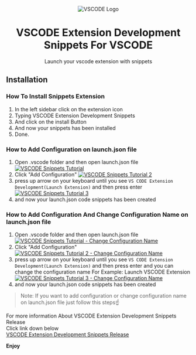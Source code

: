 <p align="center">
    <img src="https://xp.io/storage/1fqtjUdy.jpg" alt="VSCODE Logo">
    <h1 align="center">VSCODE Extension Development Snippets For VSCODE</h1>
    <p align="center">Launch your vscode extension with snippets</p>
</p>

## Installation
### How To Install Snippets Extension
1. In the left sidebar click on the extension icon
2. Typing VSCODE Extension Development Snippets
3. And click on the install Button
4. And now your snippets has been installed
5. Done.

### How to Add Configuration on launch.json file
1. Open .vscode folder and then open launch.json file
[![VSCODE Snippets Tutorial](https://xp.io/storage/1fqiekNh.gif)](https://xp.io/storage/1fqiekNh.gif)
2. Click "Add Configuration"
[![VSCODE Snippets Tutorial 2](https://xp.io/storage/1gstEeGT.gif)](https://xp.io/storage/1gstEeGT.gif)
3. press up arrow on your keyboard until you see `VS CODE Extension Development(Launch Extension)` and then press enter
[![VSCODE Snippets Tutorial 3](https://xp.io/storage/1fqpBDze.gif)](https://xp.io/storage/1fqpBDze.gif)
4. and now your launch.json code snippets has been created

### How to Add Configuration And Change Configuration Name on launch.json file
1. Open .vscode folder and then open launch.json file
[![VSCODE Snippets Tutorial - Change Configuration Name](https://xp.io/storage/1fqiekNh.gif)](https://xp.io/storage/1fqiekNh.gif)
2. Click "Add Configuration"
[![VSCODE Snippets Tutorial 2 - Change Configuration Name](https://xp.io/storage/1gstEeGT.gif)](https://xp.io/storage/1gstEeGT.gif)
3. press up arrow on your keyboard until you see `VS CODE Extension Development(Launch Extension)` and then press enter and you can change the configuration name For Example: Launch VSCODE Extension 
[![VSCODE Snippets Tutorial 3 - Change Configuration Name](https://xp.io/storage/1fqpBDze.gif)](https://xp.io/storage/1fqpBDze.gif)
4. and now your launch.json code snippets has been created
> Note: If you want to add configuration or change configuration name on launch.json file just follow this steps☝

For more information About VSCODE Extension Development Snippets Release<br>
Click link down below<br>
[VSCODE Extension Development Snippets Release](https://github.com/amiralariska/vscode-extension-development-snippets-release)

**Enjoy**